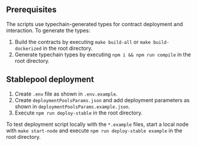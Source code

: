 ## Prerequisites

The scripts use typechain-generated types for contract deployment and interaction. To generate the types:

1. Build the contracts by executing `make build-all` or `make build-dockerized` in the root directory.
2. Generate typechain types by executing `npm i && npm run compile` in the root directory.

## Stablepool deployment

1. Create `.env` file as shown in `.env.example`.
2. Create `deploymentPoolsParams.json` and add deployment parameters as shown in `deploymentPoolsParams.example.json`.
3. Execute `npm run deploy-stable` in the root directory.

To test deployment script locally with the `*.example` files, start a local node with `make start-node` and execute `npm run deploy-stable example` in the root directory.
